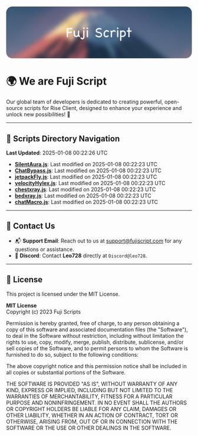 ![Banner](.github/b.webp)

# 🌍 **We are Fuji Script**

Our global team of developers is dedicated to creating powerful, open-source scripts for Rise Client, designed to enhance your experience and unlock new possibilities! 🌟

---
<!-- SCRIPTS_NAVIGATION_START -->
## 📂 **Scripts Directory Navigation**

**Last Updated**: 2025-01-08 00:22:26 UTC

- **[SilentAura.js](scripts/SilentAura.js)**: Last modified on 2025-01-08 00:22:23 UTC
- **[ChatBypass.js](scripts/ChatBypass.js)**: Last modified on 2025-01-08 00:22:23 UTC
- **[jetpackFly.js](scripts/jetpackFly.js)**: Last modified on 2025-01-08 00:22:23 UTC
- **[velocityHylex.js](scripts/velocityHylex.js)**: Last modified on 2025-01-08 00:22:23 UTC
- **[chestxray.js](scripts/chestxray.js)**: Last modified on 2025-01-08 00:22:23 UTC
- **[bedxray.js](scripts/bedxray.js)**: Last modified on 2025-01-08 00:22:23 UTC
- **[chatMacro.js](scripts/chatMacro.js)**: Last modified on 2025-01-08 00:22:23 UTC

<!-- SCRIPTS_NAVIGATION_END -->

---

## 💬 **Contact Us**  
- 📬 **Support Email**: Reach out to us at [support@fujiscript.com](mailto:support@fujiscript.com) for any questions or assistance.  
- 💬 **Discord**: Contact **Leo728** directly at `Discord@leo728`.

---

## 📜 **License**

This project is licensed under the MIT License.  

**MIT License**  
Copyright (c) 2023 Fuji Scripts  

Permission is hereby granted, free of charge, to any person obtaining a copy of this software and associated documentation files (the "Software"), to deal in the Software without restriction, including without limitation the rights to use, copy, modify, merge, publish, distribute, sublicense, and/or sell copies of the Software, and to permit persons to whom the Software is furnished to do so, subject to the following conditions:  

The above copyright notice and this permission notice shall be included in all copies or substantial portions of the Software.  

THE SOFTWARE IS PROVIDED "AS IS", WITHOUT WARRANTY OF ANY KIND, EXPRESS OR IMPLIED, INCLUDING BUT NOT LIMITED TO THE WARRANTIES OF MERCHANTABILITY, FITNESS FOR A PARTICULAR PURPOSE AND NONINFRINGEMENT. IN NO EVENT SHALL THE AUTHORS OR COPYRIGHT HOLDERS BE LIABLE FOR ANY CLAIM, DAMAGES OR OTHER LIABILITY, WHETHER IN AN ACTION OF CONTRACT, TORT OR OTHERWISE, ARISING FROM, OUT OF OR IN CONNECTION WITH THE SOFTWARE OR THE USE OR OTHER DEALINGS IN THE SOFTWARE.  
